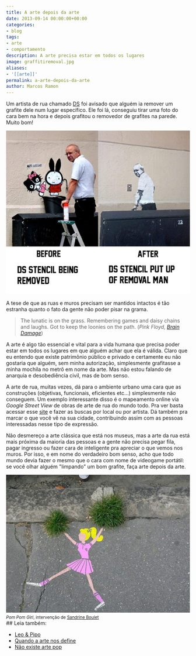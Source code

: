 ```yaml
---
title: A arte depois da arte
date: 2013-09-14 00:00:00+00:00
categories:
- blog
tags:
- arte
- comportamento
description: A arte precisa estar em todos os lugares
image: graffitiremoval.jpg
aliases:
- '[[arte]]'
permalink: a-arte-depois-da-arte
author: Marcos Ramon
---
```

Um artista de rua chamado [DS](http://www.dsart.co.uk/profile/) foi avisado que alguém ia remover um grafite dele num lugar específico. Ele foi lá, conseguiu tirar uma foto do cara bem na hora e depois grafitou o removedor de grafites na parede. Muito bom!

<img src="/assets/img/Pasted image 20250305150544.png">

A tese de que as ruas e muros precisam ser mantidos intactos é tão estranha quanto o fato da gente não poder pisar na grama.

>The lunatic is on the grass.
Remembering games and daisy chains and laughs.
Got to keep the loonies on the path. (*Pink Floyd, [Brain Damage](http://www.youtube.com/watch?v=pnExahMPPFI)*) 

A arte é algo tão essencial e vital para a vida humana que precisa poder estar em todos os lugares em que alguém achar que ela é válida. Claro que eu entendo que existe patrimônio público e privado e certamente eu não gostaria que alguém, sem minha autorização, simplesmente grafitasse a minha mochila no metrô em nome da arte. Mas não estou falando de anarquia e desobediência civil, mas de bom senso. 

A arte de rua, muitas vezes, dá para o ambiente urbano uma cara que as construções (objetivas, funcionais, eficientes etc...) simplesmente não conseguem. Um exemplo interessante disso é o mapeamento online via *Google Street View* de obras de arte de rua do mundo todo. Pra ver basta acessar esse [site](http://streetartview.com/) e fazer as buscas por local ou por artista. Dá também pra marcar o que você vê na sua cidade, contribuindo assim com as pessoas interessadas nesse tipo de expressão. 

Não desmereço a arte clássica que está nos museus, mas a arte da rua está mais próxima da maioria das pessoas e a gente não precisa pegar fila, pagar ingresso ou fazer cara de inteligente pra apreciar o que vemos nos muros. Por isso, e em nome do verdadeiro bom senso, acho que todo mundo devia fazer o mesmo que o cara com nome de videogame portátil: se você olhar alguém "limpando" um bom grafite, faça arte depois da arte.

<img src="/assets/img/Pasted image 20250305150611.png">
<small><i>Pom Pom Girl</i>, intervenção de <a href="http://www.sandrine-estrade-boulet.com/sandrine_boulet/pom_pom_girl.html">Sandrine Boulet</a></small>

<div class="leia-tambem" markdown="1">
## Leia também:

- <a href="/leo-pipo">Leo & Pipo</a>
- <a href="/quando-a-arte-nos-define">Quando a arte nos define</a>
- <a href="/nao-existe-arte-pop">Não existe arte pop</a>
</div>